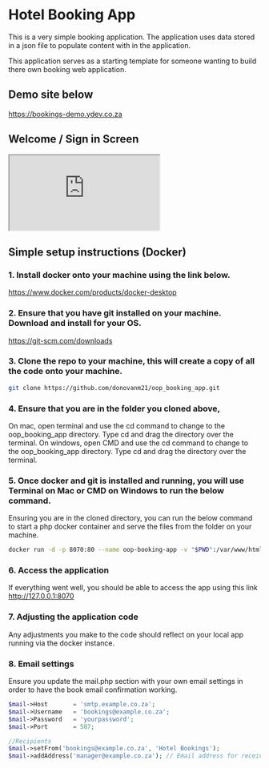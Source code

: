 # Hotel Booking App

This is a very simple booking application. The application uses data stored in a json file to populate content with in the application.

This application serves as a starting template for someone wanting to build there own booking web application.

## Demo site below

<a href="https://bookings-demo.ydev.co.za" target="_blank">https://bookings-demo.ydev.co.za</a>

## Welcome / Sign in Screen

<iframe src="https://bookings-demo.ydev.co.za" title="Bookings Demo Site"></iframe>

## Simple setup instructions (Docker)

### 1. Install docker onto your machine using the link below.

https://www.docker.com/products/docker-desktop

### 2. Ensure that you have git installed on your machine. Download and install for your OS.

https://git-scm.com/downloads

### 3. Clone the repo to your machine, this will create a copy of all the code onto your machine.

```bash
git clone https://github.com/donovanm21/oop_booking_app.git
```

### 4. Ensure that you are in the folder you cloned above,

On mac, open terminal and use the cd command to change to the oop_booking_app directory. Type cd and drag the directory over the terminal.
On windows, open CMD and use the cd command to change to the oop_booking_app directory. Type cd and drag the directory over the terminal.

### 5. Once docker and git is installed and running, you will use Terminal on Mac or CMD on Windows to run the below command.

Ensuring you are in the cloned directory, you can run the below command to start a php docker container and serve the files from the folder on your machine.

```bash
docker run -d -p 8070:80 --name oop-booking-app -v "$PWD":/var/www/html php:7.2-apache
```

### 6. Access the application

If everything went well, you should be able to access the app using this link http://127.0.0.1:8070

### 7. Adjusting the application code

Any adjustments you make to the code should reflect on your local app running via the docker instance.

### 8. Email settings

Ensure you update the mail.php section with your own email settings in order to have the book email confirmation working.

```php
$mail->Host       = 'smtp.example.co.za';
$mail->Username   = 'bookings@example.co.za';
$mail->Password   = 'yourpassword';
$mail->Port       = 587;

//Recipients
$mail->setFrom('bookings@example.co.za', 'Hotel Bookings');
$mail->addAddress('manager@example.co.za'); // Email address for receiving the booking cofirmation (Your email)
```